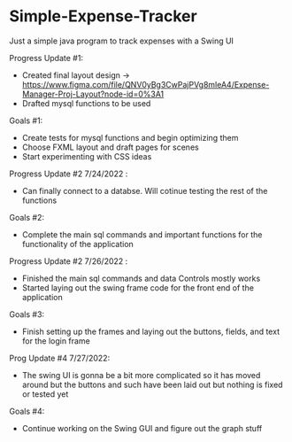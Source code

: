 # Simple-Expense-Tracker
Just a simple java program to track expenses with a Swing UI

Progress Update #1:
- Created final layout design -> https://www.figma.com/file/QNV0yBg3CwPajPVg8mleA4/Expense-Manager-Proj-Layout?node-id=0%3A1
- Drafted mysql functions to be used

Goals #1:
- Create tests for mysql functions and begin optimizing them
- Choose FXML layout and draft pages for scenes
- Start experimenting with CSS ideas

Progress Update #2 7/24/2022 : 
- Can finally connect to a databse. Will cotinue testing the rest of the functions

Goals #2: 
- Complete the main sql commands and important functions for the functionality of the application

Progress Update #2 7/26/2022 :
- Finished the main sql commands and data Controls mostly works
- Started laying out the swing frame code for the front end of the application

Goals #3:
- Finish setting up the frames and laying out the buttons, fields, and text for the login frame

Prog Update #4 7/27/2022:
- The swing UI is gonna be a bit more complicated so it has moved around but the buttons and such have been laid out but nothing is fixed or tested yet

Goals #4:
- Continue working on the Swing GUI and figure out the graph stuff
